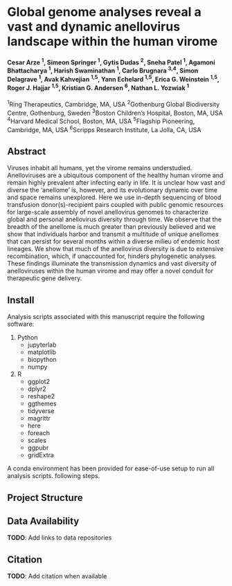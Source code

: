 # Global genome analyses reveal a vast and dynamic anellovirus landscape within the human virome
#### Cesar Arze <sup>1</sup>, Simeon Springer <sup>1</sup>, Gytis Dudas <sup>2</sup>, Sneha Patel <sup>1</sup>, Agamoni Bhattacharya <sup>1</sup>, Harish Swaminathan <sup>1</sup>, Carlo Brugnara <sup>3,4</sup>, Simon Delagrave <sup>1</sup>, Avak Kahvejian <sup>1,5</sup>, Yann Echelard <sup>1,5</sup>, Erica G. Weinstein <sup>1,5</sup>, Roger J. Hajjar <sup>1,5</sup>, Kristian G. Andersen <sup>6</sup>, Nathan L. Yozwiak <sup>1</sup>
<sup>1</sup>Ring Therapeutics, Cambridge, MA, USA
<sup>2</sup>Gothenburg Global Biodiversity Centre, Gothenburg, Sweden
<sup>3</sup>Boston Children’s Hospital, Boston, MA, USA
<sup>4</sup>Harvard Medical School, Boston, MA, USA
<sup>5</sup>Flagship Pioneering, Cambridge, MA, USA
<sup>6</sup>Scripps Research Institute, La Jolla, CA, USA

## Abstract
Viruses inhabit all humans, yet the virome remains understudied. Anelloviruses are a ubiquitous component of the healthy human virome and remain highly prevalent after infecting early in life. It is unclear how vast and diverse the ‘anellome’ is, however, and its evolutionary dynamic over time and space remains unexplored. Here we use in-depth sequencing of blood transfusion donor(s)-recipient pairs coupled with public genomic resources for large-scale assembly of novel anellovirus genomes to characterize global and personal anellovirus diversity through time. We observe that the breadth of the anellome is much greater than previously believed and we show that individuals harbor and transmit a multitude of unique anellomes that can persist for several months within a diverse milieu of endemic host lineages. We show that much of the anellovirus diversity is due to extensive recombination, which, if unaccounted for, hinders phylogenetic analyses. These findings illuminate the transmission dynamics and vast diversity of anelloviruses within the human virome and may offer a novel conduit for therapeutic gene delivery.

## Install
Analysis scripts associated with this manuscript require the following software:

1. Python
   - jupyterlab
   - matplotlib
   - biopython
   - numpy
2. R
   - ggplot2
   - dplyr2
   - reshape2
   - ggthemes
   - tidyverse
   - magrittr
   - here
   - foreach
   - scales
   - ggpubr
   - gridExtra

A conda environment has been provided for ease-of-use setup to run all analysis scripts.
following steps.

## Project Structure

## Data Availability
__TODO__: Add links to data repositories

## Citation
__TODO__: Add citation when available